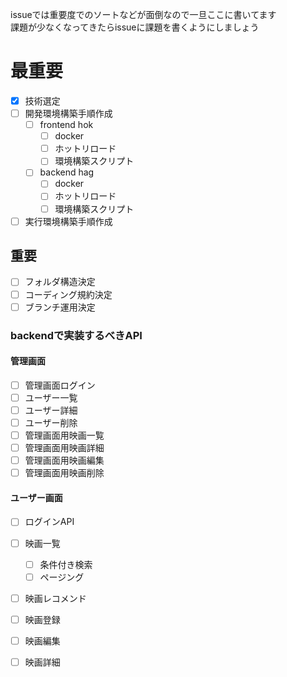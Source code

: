 issueでは重要度でのソートなどが面倒なので一旦ここに書いてます  
課題が少なくなってきたらissueに課題を書くようにしましょう


# 最重要

- [x] 技術選定
- [ ] 開発環境構築手順作成
  - [ ] frontend hok
    - [ ] docker
    - [ ] ホットリロード
    - [ ] 環境構築スクリプト
  - [ ] backend hag
    - [ ] docker
    - [ ] ホットリロード
    - [ ] 環境構築スクリプト
- [ ] 実行環境構築手順作成

## 重要
- [ ] フォルダ構造決定
- [ ] コーディング規約決定
- [ ] ブランチ運用決定

### backendで実装するべきAPI

#### 管理画面
- [ ] 管理画面ログイン
- [ ] ユーザー一覧
- [ ] ユーザー詳細
- [ ] ユーザー削除
- [ ] 管理画面用映画一覧
- [ ] 管理画面用映画詳細
- [ ] 管理画面用映画編集
- [ ] 管理画面用映画削除

#### ユーザー画面
- [ ] ログインAPI
- [ ] 映画一覧
  - [ ] 条件付き検索
  - [ ] ページング
- [ ] 映画レコメンド
- [ ] 映画登録
- [ ] 映画編集
- [ ] 映画詳細

